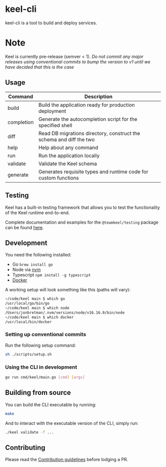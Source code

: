 # keel-cli

keel-cli is a tool to build and deploy services.

# Note

Keel is currently pre-release (semver < 1). *Do not commit any major releases using conventional commits to bump the version to v1 until we have decided that this is the case*

## Usage

| Command    | Description                                                         |
| ---------- | ------------------------------------------------------------------- |
| build      | Build the application ready for production deployment               |
| completion | Generate the autocompletion script for the specified shell          |
| diff       | Read DB migrations directory, construct the schema and diff the two |
| help       | Help about any command                                              |
| run        | Run the application locally                                         |
| validate   | Validate the Keel schema                                            |
| generate   | Generates requisite types and runtime code for custom functions     |

## Testing

Keel has a built-in testing framework that allows you to test the functionality of the Keel runtime end-to-end.

Complete documentation and examples for the `@teamkeel/testing` package can be found [here](/testing/package/README.md).

## Development

You need the following installed:

- Go `brew install go`
- Node via [nvm](https://github.com/nvm-sh/nvm#installing-and-updating)
- Typescript `npm install -g typescript`
- [Docker](https://docs.docker.com/desktop/install/mac-install/)

A working setup will look something like this (paths will vary):

```sh
~/code/keel main $ which go
/usr/local/go/bin/go
~/code/keel main $ which node
/Users/jonbretman/.nvm/versions/node/v16.16.0/bin/node
~/code/keel main $ which docker
/usr/local/bin/docker
```

### Setting up conventional commits

Run the following setup command:

```bash
sh ./scripts/setup.sh
```

### Using the CLI in development

```bash
go run cmd/keel/main.go [cmd] [args]
```

## Building from source

You can build the CLI executable by running:

```bash
make
```

And to interact with the executable version of the CLI, simply run:

```bash
./keel validate -f ...
```

## Contributing

Please read the [Contribution guidelines](/CONTRIBUTING.md) before lodging a PR.
